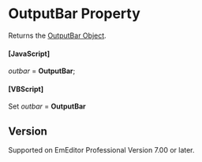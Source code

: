 # OutputBar Property

Returns the [OutputBar Object](../output_bar/index).

#### \[JavaScript\]

_outbar_ = **OutputBar**;

#### \[VBScript\]

Set _outbar_ = **OutputBar**

## Version

Supported on EmEditor Professional Version 7.00 or later.